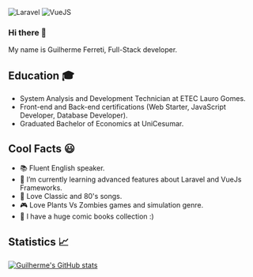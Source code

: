 ![Laravel](https://img.shields.io/badge/Laravel-FF2D20?style=for-the-badge&logo=laravel&logoColor=white)
![VueJS](https://img.shields.io/badge/Vue.js-35495E?style=for-the-badge&logo=vuedotjs&logoColor=4FC08D)

### Hi there 👋

My name is Guilherme Ferreti, Full-Stack developer.

## Education 🎓

* System Analysis and Development Technician at ETEC Lauro Gomes.
* Front-end and Back-end certifications (Web Starter, JavaScript Developer, Database Developer).
* Graduated Bachelor of Economics at UniCesumar.

## Cool Facts 😃

- 📚 Fluent English speaker.
- 🌱 I’m currently learning advanced features about Laravel and VueJs Frameworks.
- 🎵 Love Classic and 80's songs.
- 🎮 Love Plants Vs Zombies games and simulation genre.
- 🧩 I have a huge comic books collection :)

## Statistics 📈

[![Guilherme's GitHub stats](https://github-readme-stats.vercel.app/api?username=Guilherme-Ferreti&show_icons=true&theme=graywhite&hide=issues)](https://github.com/Guilherme-Ferreti)
